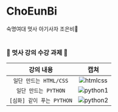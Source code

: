 # ChoEunBi
숙명여대 멋사 아기사자 조은비🦁
<br><br>
### 🦁 멋사 강의 수강 과제 🦁
  
| 강의 내용 | 캡쳐 | 
|:------:|:------:|
|`일단 만드는 HTML/CSS`|![htmlcss](https://user-images.githubusercontent.com/92033114/161764326-299ae2db-8ead-4022-a0a5-5821282b017f.JPG)| 
|`일단 만드는 PYTHON`|![python1](https://user-images.githubusercontent.com/92033114/166131944-cae52447-602f-4045-b663-df9972fb29d5.JPG)|
|`[심화] 같이 푸는 PYTHON`|![python2](https://user-images.githubusercontent.com/92033114/166131956-2f7f9303-96f5-4762-a95a-2bc3dabf5546.JPG)|

